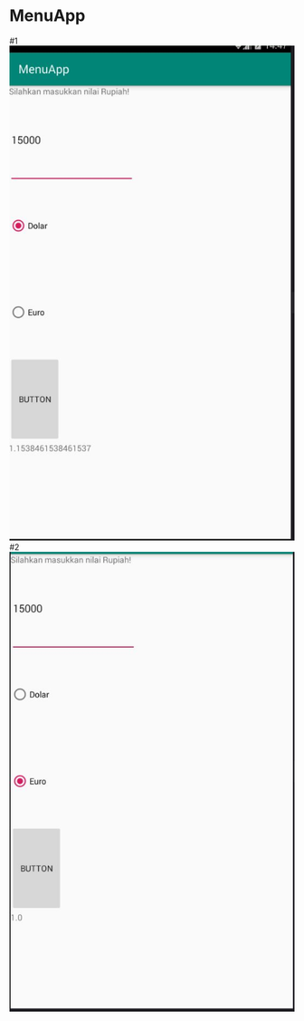 # MenuApp
#1<br>
![alt text](https://github.com/Ikhwan19/MenuApp/blob/master/MA1.JPG)
#2<br>
![alt text](https://github.com/Ikhwan19/MenuApp/blob/master/MA2.JPG)
